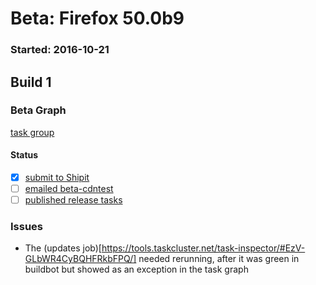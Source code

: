 # Beta: Firefox 50.0b9

### Started: 2016-10-21

## Build 1

### Beta Graph
[task group](https://tools.taskcluster.net/push-inspector/#/Z4sw9Z2cSs2cX0eAmrj1RQ)


#### Status
- [x] [submit to Shipit](https://wiki.mozilla.org/Release:Release_Automation_on_Mercurial:Starting_a_Release#Submit_to_Ship_It)
- [ ] [emailed beta-cdntest](../how-tos/relpro.md#1-email-drivers-re-release-live-on-test-channel)
- [ ] [published release tasks](../how-tos/relpro.md#3-publish-release)

### Issues
- The (updates job)[https://tools.taskcluster.net/task-inspector/#EzV-GLbWR4CyBQHFRkbFPQ/] needed rerunning, after it was green in buildbot but showed as an exception in the task graph


